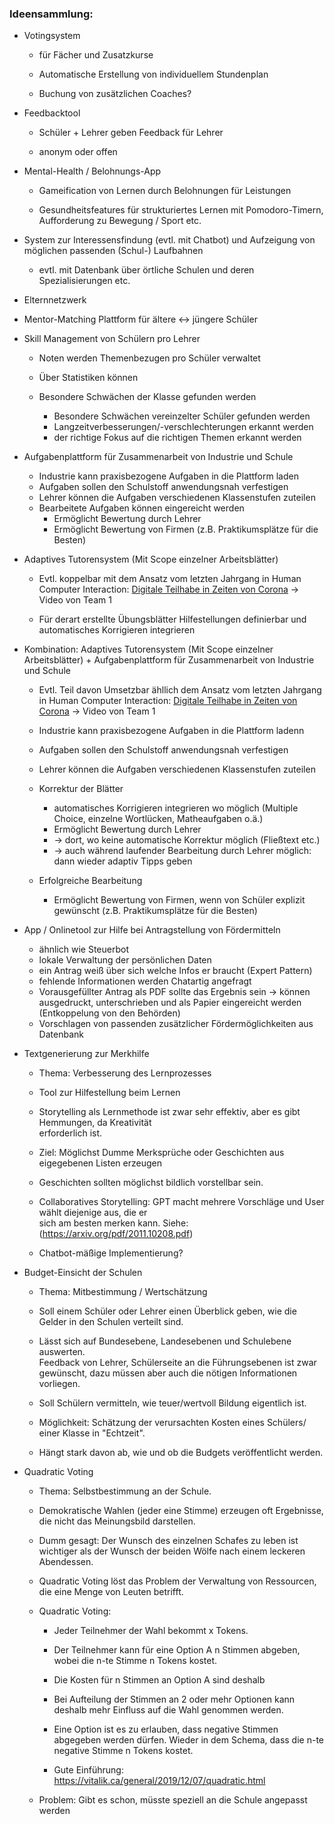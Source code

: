 ### Ideensammlung:

- Votingsystem
  
  - für Fächer und Zusatzkurse
  
  - Automatische Erstellung von individuellem Stundenplan
  
  - Buchung von zusätzlichen Coaches?

- Feedbacktool
  
  - Schüler + Lehrer geben Feedback für Lehrer
  
  - anonym oder offen

- Mental-Health / Belohnungs-App
  
  - Gameification von Lernen durch Belohnungen für Leistungen
  
  - Gesundheitsfeatures für strukturiertes Lernen mit Pomodoro-Timern, Aufforderung zu Bewegung / Sport etc.

- System zur Interessensfindung (evtl. mit Chatbot) und Aufzeigung von möglichen passenden (Schul-) Laufbahnen
  
  - evtl. mit Datenbank über örtliche Schulen und deren Spezialisierungen etc.

- Elternnetzwerk

- Mentor-Matching Plattform für ältere <-> jüngere Schüler

- Skill Management von Schülern pro Lehrer
  
  - Noten werden Themenbezugen pro Schüler verwaltet
  
  - Über Statistiken können
  
  - Besondere Schwächen der Klasse gefunden werden
    
    - Besondere Schwächen vereinzelter Schüler gefunden werden
    - Langzeitverbesserungen/-verschlechterungen erkannt werden
    - der richtige Fokus auf die richtigen Themen erkannt werden

- Aufgabenplattform für Zusammenarbeit von Industrie und Schule
  
  - Industrie kann praxisbezogene Aufgaben in die Plattform laden
  - Aufgaben sollen den Schulstoff anwendungsnah verfestigen
  - Lehrer können die Aufgaben verschiedenen Klassenstufen zuteilen
  - Bearbeitete Aufgaben können eingereicht werden
    - Ermöglicht Bewertung durch Lehrer
    - Ermöglicht Bewertung von Firmen (z.B. Praktikumsplätze für die Besten)

- Adaptives Tutorensystem (Mit Scope einzelner Arbeitsblätter)
  
  - Evtl. koppelbar mit dem Ansatz vom letzten Jahrgang in Human Computer Interaction: [Digitale Teilhabe in Zeiten von Corona](https://www.uni-augsburg.de/de/fakultaet/fai/informatik/prof/hcm/news/digitale-teilhabe-in-zeiten-von-corona/) -> Video von Team 1
  
  - Für derart erstellte Übungsblätter Hilfestellungen definierbar und automatisches Korrigieren integrieren

- Kombination: Adaptives Tutorensystem (Mit Scope einzelner Arbeitsblätter) + Aufgabenplattform für Zusammenarbeit von Industrie und Schule
  
  - Evtl. Teil davon Umsetzbar ähllich dem Ansatz vom letzten Jahrgang in Human Computer Interaction: [Digitale Teilhabe in Zeiten von Corona](https://www.uni-augsburg.de/de/fakultaet/fai/informatik/prof/hcm/news/digitale-teilhabe-in-zeiten-von-corona/) -> Video von Team 1
  
  - Industrie kann praxisbezogene Aufgaben in die Plattform ladenn
  
  - Aufgaben sollen den Schulstoff anwendungsnah verfestigen
  
  - Lehrer können die Aufgaben verschiedenen Klassenstufen zuteilen
  
  - Korrektur der Blätter
    
    - automatisches Korrigieren integrieren wo möglich (Multiple Choice, einzelne Wortlücken, Matheaufgaben o.ä.)
    - Ermöglicht Bewertung durch Lehrer
    - -> dort, wo keine automatische Korrektur möglich (Fließtext etc.)
    - -> auch während laufender Bearbeitung durch Lehrer möglich: dann wieder adaptiv Tipps geben
  
  - Erfolgreiche Bearbeitung
    
    - Ermöglicht Bewertung von Firmen, wenn von Schüler explizit gewünscht (z.B. Praktikumsplätze für die Besten)

- App / Onlinetool zur Hilfe bei Antragstellung von Fördermitteln
  
  - ähnlich wie Steuerbot
  - lokale Verwaltung der persönlichen Daten
  - ein Antrag weiß über sich welche Infos er braucht (Expert Pattern)
  - fehlende Informationen werden Chatartig angefragt
  - Vorausgefüllter Antrag als PDF sollte das Ergebnis sein -> können ausgedruckt, unterschrieben und als Papier eingereicht werden (Entkoppelung von den Behörden)
  - Vorschlagen von passenden zusätzlicher Fördermöglichkeiten aus Datenbank

- Textgenerierung zur Merkhilfe
  
  - Thema: Verbesserung des Lernprozesses
  
  - Tool zur Hilfestellung beim Lernen
  
  - Storytelling als Lernmethode ist zwar sehr effektiv, aber es gibt Hemmungen, da Kreativität  
    erforderlich ist.
  
  - Ziel: Möglichst Dumme Merksprüche oder Geschichten aus eigegebenen Listen erzeugen
  
  - Geschichten sollten möglichst bildlich vorstellbar sein.
  
  - Collaboratives Storytelling: GPT macht mehrere Vorschläge und User wählt diejenige aus, die er  
    sich am besten merken kann. Siehe: (https://arxiv.org/pdf/2011.10208.pdf)
  
  - Chatbot-mäßige Implementierung?

- Budget-Einsicht der Schulen
  
  - Thema: Mitbestimmung / Wertschätzung
  
  - Soll einem Schüler oder Lehrer einen Überblick geben, wie die Gelder in den Schulen verteilt sind.
  
  - Lässt sich auf Bundesebene, Landesebenen und Schulebene auswerten.  
    Feedback von Lehrer, Schülerseite an die Führungsebenen ist zwar gewünscht, dazu müssen aber auch die nötigen Informationen vorliegen.
  
  - Soll Schülern vermitteln, wie teuer/wertvoll Bildung eigentlich ist.
  
  - Möglichkeit: Schätzung der verursachten Kosten eines Schülers/ einer Klasse in "Echtzeit".
  
  - Hängt stark davon ab, wie und ob die Budgets veröffentlicht werden.

- Quadratic Voting
  
  - Thema: Selbstbestimmung an der Schule.  
  
  - Demokratische Wahlen (jeder eine Stimme) erzeugen oft Ergebnisse, die nicht das Meinungsbild  darstellen.  
  
  - Dumm gesagt: Der Wunsch des einzelnen Schafes zu leben ist wichtiger als der Wunsch der  beiden Wölfe nach einem leckeren Abendessen.  
  
  - Quadratic Voting löst das Problem der Verwaltung von Ressourcen, die eine Menge von Leuten  betrifft.  
  
  - Quadratic Voting:  
    
    - Jeder Teilnehmer der Wahl bekommt x Tokens.  
    
    - Der Teilnehmer kann für eine Option A n Stimmen abgeben, wobei die n-te Stimme n  Tokens kostet.  
    
    - Die Kosten für n Stimmen an Option A sind deshalb  
    
    - Bei Aufteilung der Stimmen an 2 oder mehr Optionen kann deshalb mehr Einfluss auf die  Wahl genommen werden.
    
    - Eine Option ist es zu erlauben, dass negative Stimmen abgegeben werden dürfen. Wieder  in dem Schema, dass die n-te negative Stimme n Tokens kostet.
    
    - Gute Einführung: https://vitalik.ca/general/2019/12/07/quadratic.html
  
  - Problem: Gibt es schon, müsste speziell an die Schule angepasst werden
